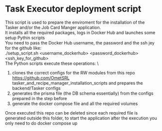 # Task Executor deployment script

This script is used to prepare the enviroment for the installation of the Tasker and/or the Job Card Manger application.\
It installs all the required packages, logs in Docker Hub and launches some setup Pythin scripts\
You need to pass the Docker Hub username, the password and the ssh jey for the github like:\
./setup_script.sh <username_dockerhub> <password_dockerhub> <ssh_key_for_github>
\
The Python scripts execute these operations: \

 1. clones the correct configs for the RW modules from this repo <https://github.com/OmetSRL> tasker_and_recipe_manager_installation_scripts and prepares the backend/Tasker configs
 2. generates the prisma file (the DB schema essentially) from the configs prepared in the step before
 3. generate the docker compose file and all the required volumes

Once executed this repo can be deleted since each required file is generated outside this folder, to start the application after the execution you only need to do docker compose up
